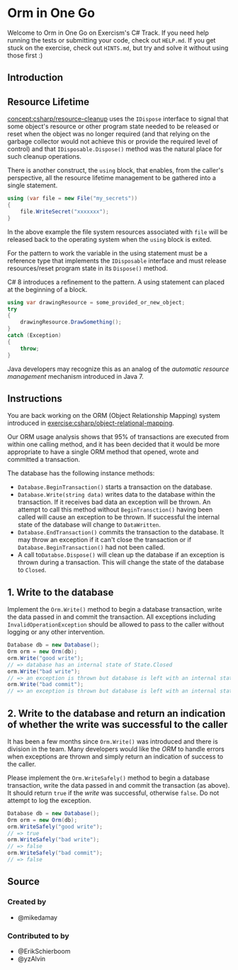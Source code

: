 # Orm in One Go

Welcome to Orm in One Go on Exercism's C# Track.
If you need help running the tests or submitting your code, check out `HELP.md`.
If you get stuck on the exercise, check out `HINTS.md`, but try and solve it without using those first :)

## Introduction

## Resource Lifetime

[concept:csharp/resource-cleanup]() uses the `IDispose` interface to signal that some object's resource or other program state needed to be released or reset when the object was no longer required (and that relying on the garbage collector would not achieve this or provide the required level of control) and that `IDisposable.Dispose()` method was the natural place for such cleanup operations.

There is another construct, the `using` block, that enables, from the caller's perspective, all the resource lifetime management to be gathered into a single statement.

```csharp
using (var file = new File("my_secrets"))
{
    file.WriteSecret("xxxxxxx");
}
```

In the above example the file system resources associated with `file` will be released back to the operating system when the `using` block is exited.

For the pattern to work the variable in the using statement must be a reference type that implements the `IDisposable` interface and must release resources/reset program state in its `Dispose()` method.

C# 8 introduces a refinement to the pattern. A using statement can placed at the beginning of a block.

```csharp
using var drawingResource = some_provided_or_new_object;
try
{
    drawingResource.DrawSomething();
}
catch (Exception)
{
    throw;
}
```

Java developers may recognize this as an analog of the _automatic resource management_ mechanism introduced in Java 7.

## Instructions

You are back working on the ORM (Object Relationship Mapping) system introduced in [exercise:csharp/object-relational-mapping]().

Our ORM usage analysis shows that 95% of transactions are executed from within one calling method, and it has been decided that it would be more appropriate to have a single ORM method that opened, wrote and committed a transaction.

The database has the following instance methods:

- `Database.BeginTransaction()` starts a transaction on the database.
- `Database.Write(string data)` writes data to the database within the transaction. If it receives bad data an exception will be thrown. An attempt to call this method without `BeginTransction()` having been called will cause an exception to be thrown. If successful the internal state of the database will change to `DataWritten`.
- `Database.EndTransaction()` commits the transaction to the database. It may throw an exception if it can't close the transaction or if `Database.BeginTransaction()` had not been called.
- A call to`Databse.Dispose()` will clean up the database if an exception is thrown during a transaction. This will change the state of the database to `Closed`.

## 1. Write to the database

Implement the `Orm.Write()` method to begin a database transaction, write the data passed in and commit the transaction. All exceptions including `InvalidOperationException` should be allowed to pass to the caller without logging or any other intervention.

```csharp
Database db = new Database();
Orm orm = new Orm(db);
orm.Write("good write");
// => database has an internal state of State.Closed
orm.Write("bad write");
// => an exception is thrown but database is left with an internal state of State.Closed
orm.Write("bad commit");
// => an exception is thrown but database is left with an internal state of State.Closed
```

## 2. Write to the database and return an indication of whether the write was successful to the caller

It has been a few months since `Orm.Write()` was introduced and there is division in the team. Many developers would like the _ORM_ to handle errors when exceptions are thrown and simply return an indication of success to the caller.

Please implement the `Orm.WriteSafely()` method to begin a database transaction, write the data passed in and commit the transaction (as above). It should return `true` if the _write_ was successful, otherwise `false`. Do not attempt to log the exception.

```csharp
Database db = new Database();
Orm orm = new Orm(db);
orm.WriteSafely("good write");
// => true
orm.WriteSafely("bad write");
// => false
orm.WriteSafely("bad commit");
// => false
```

## Source

### Created by

- @mikedamay

### Contributed to by

- @ErikSchierboom
- @yzAlvin
